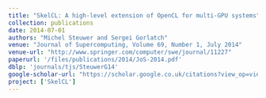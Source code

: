 ```yaml
---
title: "SkelCL: A high-level extension of OpenCL for multi-GPU systems"
collection: publications
date: 2014-07-01
authors: "Michel Steuwer and Sergei Gorlatch"
venue: "Journal of Supercomputing, Volume 69, Number 1, July 2014"
venue-url: "http://www.springer.com/computer/swe/journal/11227"
paperurl: '/files/publications/2014/JoS-2014.pdf'
dblp: 'journals/tjs/SteuwerG14'
google-scholar-url: "https://scholar.google.co.uk/citations?view_op=view_citation&hl=en&user=XdXJRZEAAAAJ&citation_for_view=XdXJRZEAAAAJ:YsMSGLbcyi4C"
project: ['SkelCL']
---
```

